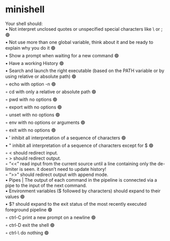 # minishell

Your shell should: <br />
• Not interpret unclosed quotes or unspecified special characters like \ or ; 🟢<br />
• Not use more than one global variable, think about it and be ready to explain why you do it 🟢<br />
• Show a prompt when waiting for a new command 🟢 <br />
• Have a working History 🟢 <br /> 
• Search and launch the right executable (based on the PATH variable or by using relative or absolute path) 🟢 <br />
◦ echo with option -n 🟢 <br />
◦ cd with only a relative or absolute path  🟢<br />
◦ pwd with no options 🟢 <br />
◦ export with no options 🟢 <br />
◦ unset with no options 🟢 <br />
◦ env with no options or arguments 🟢 <br />
◦ exit with no options 🟢 <br />
• ’ inhibit all interpretation of a sequence of characters 🟢 <br />
• " inhibit all interpretation of a sequence of characters except for $ 🟢<br />
◦ < should redirect input. <br />
◦ > should redirect output. <br />
◦ “<<” read input from the current source until a line containing only the de- limiter is seen. it doesn’t need to update history! <br />
◦ “>>” should redirect output with append mode. <br />
• Pipes | The output of each command in the pipeline is connected via a pipe to the input of the next command. <br />
• Environment variables ($ followed by characters) should expand to their values 🟢 <br />
• $? should expand to the exit status of the most recently executed foreground pipeline 🟢 <br />
◦ ctrl-C print a new prompt on a newline 🟢<br />
◦ ctrl-D exit the shell 🟢 <br />
◦ ctrl-\ do nothing 🟢 <br />
